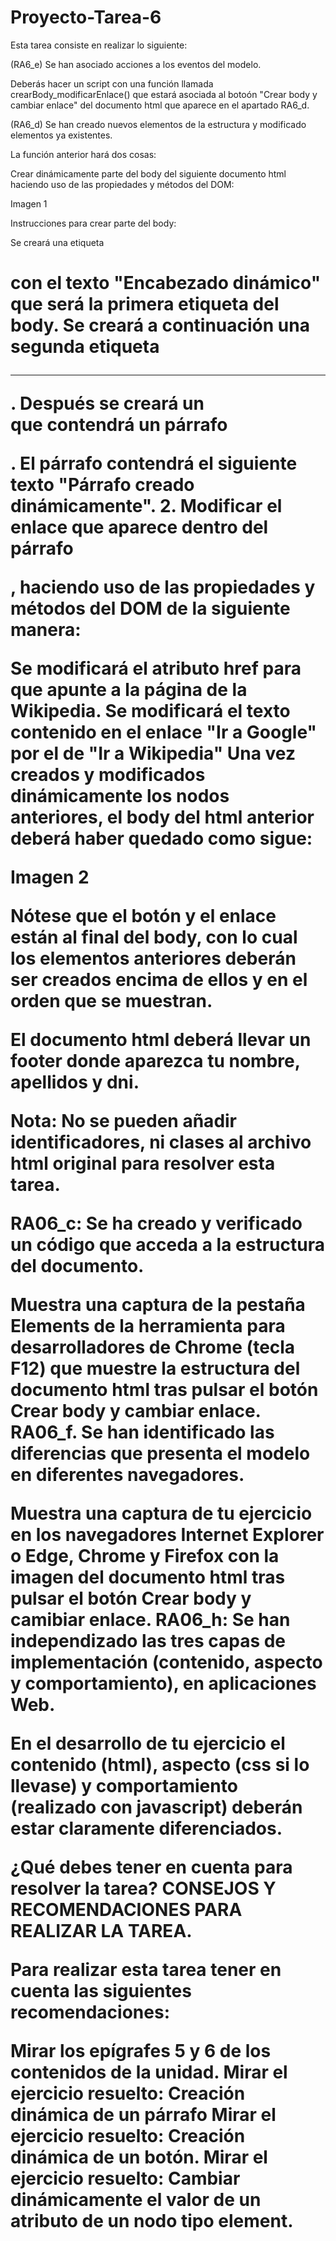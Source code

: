 # Proyecto-Tarea-6





Esta tarea consiste en realizar lo siguiente:

 

(RA6_e) Se han asociado acciones a los eventos del modelo.




Deberás hacer un script con una función llamada crearBody_modificarEnlace() que estará asociada al botoón "Crear body y cambiar enlace" del documento html que aparece en el apartado RA6_d.



(RA6_d) Se han creado nuevos elementos de la estructura y modificado elementos ya existentes.




La función anterior hará dos cosas:

 

Crear dinámicamente parte del body del siguiente documento html haciendo uso de las propiedades y métodos del DOM:


Imagen 1



Instrucciones para crear parte del body:

Se creará una etiqueta <h1> con el texto "Encabezado dinámico" que será la primera etiqueta del body.
Se creará a continuación una segunda etiqueta <hr>.
Después se creará un <div> que contendrá un párrafo <p>. El párrafo contendrá el siguiente texto "Párrafo creado dinámicamente".
2. Modificar el enlace que aparece dentro del párrafo <p>, haciendo uso de las propiedades y métodos del DOM de la siguiente manera:

Se modificará el atributo href para que apunte a la página de la Wikipedia.
Se modificará el texto contenido en el enlace "Ir a Google" por el de "Ir a Wikipedia"
Una vez creados y modificados dinámicamente los nodos anteriores, el body del html anterior deberá haber quedado como sigue:



Imagen 2


Nótese que el botón y el enlace están al final del body, con lo cual los elementos anteriores deberán ser creados encima de ellos y en el orden que se muestran.

 

El documento html deberá llevar un footer donde aparezca tu nombre, apellidos y dni.

Nota: No se pueden añadir identificadores, ni clases al archivo html original para resolver esta tarea.

RA06_c: Se ha creado y verificado un código que acceda a la estructura del documento.

Muestra una captura de la pestaña Elements de la herramienta para desarrolladores de Chrome (tecla F12) que muestre la estructura del documento html tras pulsar el botón Crear body y cambiar enlace.
RA06_f. Se han identificado las diferencias que presenta el modelo en diferentes navegadores.

Muestra una captura de tu ejercicio en los navegadores Internet Explorer o Edge, Chrome y Firefox con la imagen del documento html tras pulsar el botón Crear body y camibiar enlace.
RA06_h: Se han independizado las tres capas de implementación (contenido, aspecto y comportamiento), en aplicaciones Web.

En el desarrollo de tu ejercicio el contenido (html), aspecto (css si lo llevase) y comportamiento (realizado con javascript) deberán estar claramente diferenciados.

¿Qué debes tener en cuenta para resolver la tarea?
CONSEJOS Y RECOMENDACIONES PARA REALIZAR LA TAREA.


Para realizar esta tarea tener en cuenta las siguientes recomendaciones:

Mirar los epígrafes 5 y 6 de los contenidos de la unidad.
Mirar el ejercicio resuelto: Creación dinámica de un párrafo
Mirar el ejercicio resuelto: Creación dinámica de un botón.
Mirar el ejercicio resuelto: Cambiar dinámicamente el valor de un atributo de un nodo tipo element.
